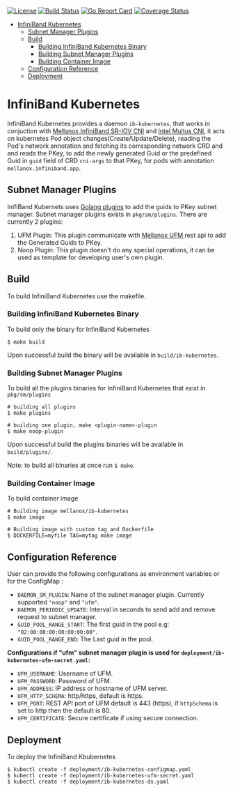 [![License](https://img.shields.io/badge/License-Apache%202.0-blue.svg)](http://www.apache.org/licenses/LICENSE-2.0)
[![Build Status](https://travis-ci.com/Mellanox/ib-kubernetes.svg?branch=master)](https://travis-ci.com/Mellanox/ib-kubernetes)
[![Go Report Card](https://goreportcard.com/badge/github.com/Mellanox/ib-kubernetes)](https://travis-ci.com/Mellanox/ib-kubernetes)
[![Coverage Status](https://coveralls.io/repos/github/Mellanox/ib-kubernetes/badge.svg)](https://coveralls.io/github/Mellanox/ib-kubernetes)

   * [InfiniBand Kubernetes](#infiniband-kubernetes)
      * [Subnet Manager Plugins](#subnet-manager-plugins)
      * [Build](#build)
         * [Building InfiniBand Kubernetes Binary](#building-infiniband-kubernetes-binary)
         * [Building Subnet Manager Plugins](#building-subnet-manager-plugins)
         * [Building Container Image](#building-container-image)
      * [Configuration Reference](#configuration-reference)
      * [Deployment](#deployment)

# InfiniBand Kubernetes

InfiniBand Kubernetes provides a daemon `ib-kubernetes`, that works in conjuction with [Mellanox InfiniBand SR-IOV CNI](https://github.com/Mellanox/ib-sriov-cni) and [Intel Multus CNI](https://github.com/intel/multus-cni), it acts on kubernetes Pod object changes(Create/Update/Delete), reading the Pod's network annotation and fetching its corresponding network CRD and and reads the PKey, to add the newly generated Guid or the predefined Guid in `guid` field of CRD `cni-args` to that PKey, for pods with annotation `mellanox.infiniband.app`.

## Subnet Manager Plugins

InifiBand Kubernets uses [Golang plugins](https://golang.org/pkg/plugin/) to add the guids to PKey subnet manager. 
Subnet manager plugins exists in `pkg/sm/plugins`. There are currently 2 plugins:

1. UFM Plugin: This plugin communicate with [Mellanox UFM ](https://www.mellanox.com/products/management-software/ufm) rest api to add the Generated Guids to PKey.
2. Noop Plugin: This plugin doesn't do any special operations, it can be used as template for developing user's own plugin.

## Build

To build InfiniBand Kubernetes use the makefile.

### Building InfiniBand Kubernetes Binary

To build only the binary for InfiniBand Kubernetes

```shell script
$ make build
```
Upon successful build the binary will be available in `build/ib-kubernetes`.

### Building Subnet Manager Plugins

To build all the plugins binaries for InfiniBand Kubernetes that exist in `pkg/sm/plugins`

```shell script
# building all plugins
$ make plugins

# building one plugin, make <plugin-name>-plugin
$ make noop-plugin
```
Upon successful build the plugins binaries will be available in `build/plugins/`.

Note: to build all binaries at once run `$ make`.

### Building Container Image

To build container image

```shell script
# Building image mellanox/ib-kubernetes
$ make image

# Building image with custom tag and Dockerfile
$ DOCKERFILE=myfile TAG=mytag make image
```

## Configuration Reference

User can provide the following configurations as environment variables or for the ConfigMap :
* `DAEMON_SM_PLUGIN`: Name of the subnet manager plugin. Currently supported `"noop"` and `"ufm"`.
* `DAEMON_PERIODIC_UPDATE`: Interval in seconds to send add and remove request to subnet manager.
* `GUID_POOL_RANGE_START`: The first guid in the pool e.g: `"02:00:00:00:00:00:00:00"`.
* `GUID_POOL_RANGE_END`: The Last guid in the pool.

**Configurations if "ufm" subnet manager plugin is used for  `deployment/ib-kubernetes-ufm-secret.yaml`:**
* `UFM_USERNAME`: Username of UFM.
* `UFM_PASSWORD`: Password of UFM.
* `UFM_ADDRESS`: IP address or hostname of UFM server.
* `UFM_HTTP_SCHEMA`: http/https, default is https.
* `UFM_PORT`: REST API port of UFM default is 443 (https), if `httpSchema` is set to http then the default is 80.
* `UFM_CERTIFICATE`: Secure certificate if using secure connection.

## Deployment

To deploy the InfiniBand Kbubernetes
```shell script
$ kubectl create -f deployment/ib-kubernetes-configmap.yaml
$ kubectl create -f deployment/ib-kubernetes-ufm-secret.yaml
$ kubectl create -f deployment/ib-kubernetes-ds.yaml
```
